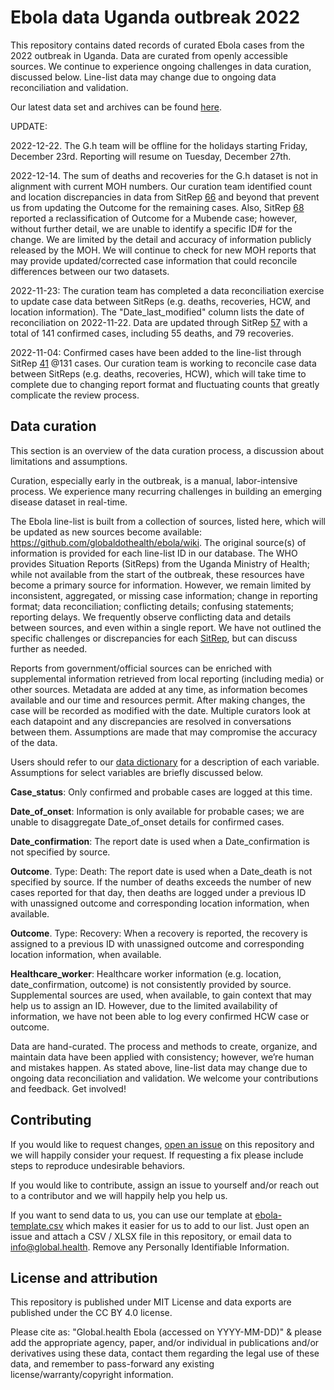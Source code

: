 # Ebola data Uganda outbreak 2022

This repository contains dated records of curated Ebola cases from the 2022 outbreak in Uganda. Data are curated from openly accessible sources. We continue to experience ongoing challenges in data curation, discussed below. Line-list data may change due to ongoing data reconciliation and validation. 

Our latest data set and archives can be found [here](https://3mmuwilir3.execute-api.eu-central-1.amazonaws.com/web).

UPDATE:

2022-12-22. The G.h team will be offline for the holidays starting Friday, December 23rd. Reporting will resume on Tuesday, December 27th.

2022-12-14. The sum of deaths and recoveries for the G.h dataset is not in alignment with current MOH numbers. Our curation team identified count and location discrepancies in data from SitRep [66](https://www.afro.who.int/countries/uganda/publication/ebola-virus-disease-uganda-sitrep-66) and beyond that prevent us from updating the Outcome for the remaining cases. Also, SitRep [68](https://www.afro.who.int/countries/uganda/publication/ebola-virus-disease-uganda-sitrep-68) reported a reclassification of Outcome for a Mubende case; however, without further detail, we are unable to identify a specific ID# for the change. We are limited by the detail and accuracy of information publicly released by the MOH. We will continue to check for new MOH reports that may provide updated/corrected case information that could reconcile differences between our two datasets. 

2022-11-23: The curation team has completed a data reconciliation exercise to update case data between SitReps (e.g. deaths, recoveries, HCW, and location information). The "Date_last_modified" column lists the date of reconciliation on 2022-11-22.  Data are updated through SitRep [57](https://www.afro.who.int/countries/uganda/publication/ebola-virus-disease-uganda-sitrep-57) with a total of 141 confirmed cases, including 55 deaths, and 79 recoveries.

2022-11-04: Confirmed cases have been added to the line-list through SitRep [41](https://www.afro.who.int/sites/default/files/2022-11/Ug_EVD_SitRep%2341.pdf) @131 cases. Our curation team is working to reconcile case data between SitReps (e.g. deaths, recoveries, HCW), which will take time to complete due to changing report format and fluctuating counts that greatly complicate the review process.

## Data curation
This section is an overview of the data curation process, a discussion about limitations and assumptions.

Curation, especially early in the outbreak, is a manual, labor-intensive process. We experience many recurring challenges in building an emerging disease dataset in real-time.

The Ebola line-list is built from a collection of sources, listed here, which will be updated as new sources become available: https://github.com/globaldothealth/ebola/wiki. The original source(s) of information is provided for each line-list ID in our database. The WHO provides Situation Reports (SitReps) from the Uganda Ministry of Health; while not available from the start of the outbreak, these resources have become a primary source for information. However, we remain limited by inconsistent, aggregated, or missing case information; change in reporting format; data reconciliation; conflicting details; confusing statements; reporting delays. We frequently observe conflicting data and details between sources, and even within a single report. We have not outlined the specific challenges or discrepancies for each [SitRep](https://www.afro.who.int/countries/publications?country=879), but can discuss further as needed.

Reports from government/official sources can be enriched with supplemental information retrieved from local reporting (including media) or other sources. Metadata are added at any time, as information becomes available and our time and resources permit. After making changes, the case will be recorded as modified with the date. Multiple curators look at each datapoint and any discrepancies are resolved in conversations between them. Assumptions are made that may compromise the accuracy of the data. 

Users should refer to our [data dictionary](data_dictionary.yml) for a description of each variable. Assumptions for select variables are briefly discussed below.

**Case_status**: Only confirmed and probable cases are logged at this time. 

**Date_of_onset**: Information is only available for probable cases; we are unable to disaggregate Date_of_onset details for confirmed cases.  

**Date_confirmation**: The report date is used when a Date_confirmation is not specified by source.

**Outcome**. Type: Death: The report date is used when a Date_death is not specified by source. If the number of deaths exceeds the number of new cases reported for that day, then deaths are logged under a previous ID with unassigned outcome and corresponding location information, when available.

**Outcome**. Type: Recovery: When a recovery is reported, the recovery is assigned to a previous ID with unassigned outcome and corresponding location information, when available.

**Healthcare_worker**: Healthcare worker information (e.g. location, date_confirmation, outcome) is not consistently provided by source. Supplemental sources are used, when available, to gain context that may help us to assign an ID. However, due to the limited availability of information, we have not been able to log every confirmed HCW case or outcome. 

Data are hand-curated. The process and methods to create, organize, and maintain data have been applied with consistency; however, we’re human and mistakes happen. As stated above, line-list data may change due to ongoing data reconciliation and validation. We welcome your contributions and feedback. Get involved!

## Contributing

If you would like to request changes, [open an issue](https://github.com/globaldothealth/ebola/issues/new) on this repository and we will happily consider your request. 
If requesting a fix please include steps to reproduce undesirable behaviors.

If you would like to contribute, assign an issue to yourself and/or reach out to a contributor and we will happily help you help us.

If you want to send data to us, you can use our template at [ebola-template.csv](ebola-template.csv) which makes
it easier for us to add to our list. Just open an issue and attach a CSV / XLSX file in this repository,
or email data to info@global.health. Remove any Personally Identifiable Information.

## License and attribution

This repository is published under MIT License and data exports are published under the CC BY 4.0 license.

Please cite as: "Global.health Ebola (accessed on YYYY-MM-DD)" & please add the appropriate agency, paper, and/or individual in publications and/or derivatives using these data, contact them regarding the legal use of these data, and remember to pass-forward any existing license/warranty/copyright information.
